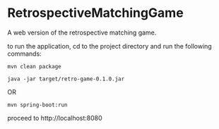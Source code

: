 # RetrospectiveMatchingGame
A web version of the retrospective matching game.

to run the application, cd to the project directory and run the following commands:

`mvn clean package`

`java -jar target/retro-game-0.1.0.jar`

OR

`mvn spring-boot:run`

proceed to  http://localhost:8080